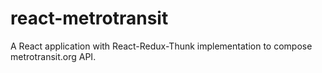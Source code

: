 # react-metrotransit
A React application with React-Redux-Thunk implementation to compose metrotransit.org API.
